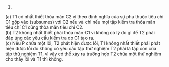 1.
(a) T1 có nhất thiết thỏa mãn C2 vì theo định nghĩa của sự phụ thuộc tiêu chí C1 gộp vào (subsumes) với C2 nếu và chỉ nếu mọi tập kiểm tra thỏa mãn tiêu chí C1 cũng thỏa mãn tiêu chí C2.<br>
(b) T2 không nhất thiết phải thỏa mãn C1 vì không có lý do gì để T2 phải đáp ứng các yêu cầu kiểm tra do C1 tạo ra.<br>
(c) Nếu P chứa một lỗi, T2 phát hiện được lỗi, T1 không nhất thiết phải phát hiện được lỗi do không có yêu cầu tập thử nghiệm T2 phải là tập con của tập thử nghiệm T1, vì vậy có thể xảy ra trường hợp T2 chứa một thử nghiệm cho thấy lỗi và T1 thì không.